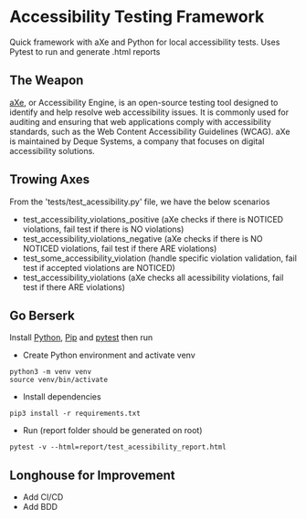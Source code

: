 # Accessibility Testing Framework

Quick framework with aXe and Python for local accessibility tests. Uses Pytest to run and generate .html reports

## The Weapon

[aXe](https://deque.com/axe), or Accessibility Engine, is an open-source testing tool designed to identify and help resolve web accessibility issues. It is commonly used for auditing and ensuring that web applications comply with accessibility standards, such as the Web Content Accessibility Guidelines (WCAG). aXe is maintained by Deque Systems, a company that focuses on digital accessibility solutions.

## Trowing Axes

From the 'tests/test_acessibility.py' file, we have the below scenarios
- test_accessibility_violations_positive (aXe checks if there is NOTICED violations, fail test if there is NO violations)
- test_accessibility_violations_negative (aXe checks if there is NO NOTICED violations, fail test if there ARE violations)
- test_some_accessibility_violation (handle specific violation validation, fail test if accepted violations are NOTICED)
- test_accessibility_violations (aXe checks all acessibility violations, fail test if there ARE violations)

## Go Berserk

Install [Python](https://www.python.org/), [Pip](https://pypi.org/) and [pytest](https://docs.pytest.org/) then run


- Create Python environment and activate venv
```
python3 -m venv venv
source venv/bin/activate
```

- Install dependencies
```
pip3 install -r requirements.txt
```

- Run (report folder should be generated on root)
```
pytest -v --html=report/test_acessibility_report.html
```

## Longhouse for Improvement

- Add CI/CD
- Add BDD